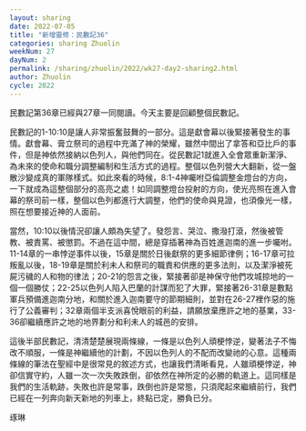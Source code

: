 ```yaml
---
layout: sharing
date: 2022-07-05
title: "新增靈修：民數記36"
categories: sharing Zhuolin
weekNum: 27
dayNum: 2
permalink: /sharing/zhuolin/2022/wk27-day2-sharing2.html
author: Zhuolin
cycle: 2022
---  
```


民數記第36章已經與27章一同閱讀。今天主要是回顧整個民數記。

民數記的1-10:10是讓人非常振奮鼓舞的一部分。這是獻會幕以後緊接著發生的事情。獻會幕、膏立祭司的過程中充滿了神的榮耀，雖然中間出了拿答和亞比戶的事件，但是神依然接納以色列人，與他們同在。從民數記1就進入全會眾重新潔淨、為未來的使命和職分調整編制和生活方式的過程。整個以色列營大大翻新，從一盤散沙變成真的軍隊樣式。如此來看的時候，8:1-4神囑咐亞倫調整金燈台的方向，一下就成為這整個部分的高亮之處！如同調整燈台投射的方向，使光亮照在進入會幕的祭司前一樣，整個以色列都進行大調整，他們的使命與見證，也須像光一樣，照在想要接近神的人面前。

當然，10:10以後情況卻讓人頗為失望了。發怨言、哭泣、撒潑打滾，然後被管教、被責罵、被懲罰。不過在這中間，總是穿插著神為百姓進迦南的進一步囑咐。11-14章的一串悖逆事件以後，15章是關於日後獻祭的更多細節律例；16-17章可拉叛亂以後，18-19章是關於利未人和祭司的職責和供應的更多法則，以及潔淨被死屍污穢的人和物的律法；20-21的怨言之後，緊接著卻是神保守他們攻城掠地的一個一個勝仗；22-25以色列人陷入巴蘭的計謀而犯了大罪，緊接著26-31章是數點軍兵預備進迦南分地，和關於進入迦南要守的節期細則，並對在26-27裡作惡的施行了公義審判；32章兩個半支派喜悅眼前的利益，請願放棄應許之地的基業，33-36卻繼續應許之地的地界劃分和利未人的城邑的安排。

這後半部民數記，清清楚楚展現兩條線，一條是以色列人頑梗悖逆，變著法子不悔改不順服，一條是神繼續他的計劃，不因以色列人的不配而改變祂的心意。這種兩條線的筆法在聖經中是很常見的敘述方式，也讓我們清晰看見，人雖頑梗悖逆，神卻信實守約，人雖一次一次失敗跌倒，卻依然在神所定的必勝的軌道上。這同樣是我們的生活軌跡，失敗也許是常事，跌倒也許是常態，只須爬起來繼續前行，我們已經在一列奔向新天新地的列車上，終點已定，勝負已分。

琢琳

